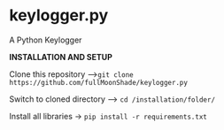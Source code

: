 # keylogger.py
A Python Keylogger 

**__INSTALLATION AND SETUP__**

Clone this repository -->```git clone https://github.com/fullMoonShade/keylogger.py```


Switch to cloned directory --> ```cd /installation/folder/```


Install all libraries -> ```pip install -r requirements.txt```
